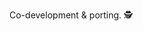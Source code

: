<style>
  .footer {
    display: none;
  }
  .page-header {
    background-image: linear-gradient(120deg, #8C2771, #2ABFBF);
  }
</style>

Co-development & porting. 🕵️
